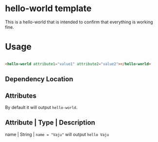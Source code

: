# hello-world template
This is a hello-world that is intended to confirm that everything is working fine.

# Usage

```html

<hello-world attribute1="value1" attribute2="value2"></hello-world>

```

## Dependency Location

## Attributes

By default it will output `hello-world`.

Attribute | Type | Description
---------------------------------
name      | String | `name = "Vaju"` will output `hello Vaju`
